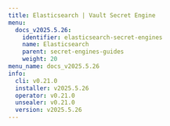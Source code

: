 ```yaml
---
title: Elasticsearch | Vault Secret Engine
menu:
  docs_v2025.5.26:
    identifier: elasticsearch-secret-engines
    name: Elasticsearch
    parent: secret-engines-guides
    weight: 20
menu_name: docs_v2025.5.26
info:
  cli: v0.21.0
  installer: v2025.5.26
  operator: v0.21.0
  unsealer: v0.21.0
  version: v2025.5.26
---
```


